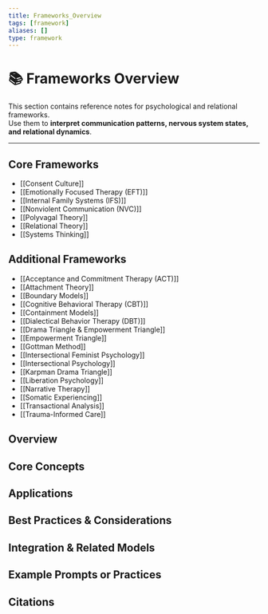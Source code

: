 ```yaml
---
title: Frameworks_Overview
tags: [framework]
aliases: []
type: framework
---
```


<!-- @format -->

# 📚 Frameworks Overview

This section contains reference notes for psychological and relational frameworks.  
Use them to **interpret communication patterns, nervous system states, and relational dynamics**.

---

## Core Frameworks

- [[Consent Culture]]
- [[Emotionally Focused Therapy (EFT)]]
- [[Internal Family Systems (IFS)]]
- [[Nonviolent Communication (NVC)]]
- [[Polyvagal Theory]]
- [[Relational Theory]]
- [[Systems Thinking]]

## Additional Frameworks

- [[Acceptance and Commitment Therapy (ACT)]]
- [[Attachment Theory]]
- [[Boundary Models]]
- [[Cognitive Behavioral Therapy (CBT)]]
- [[Containment Models]]
- [[Dialectical Behavior Therapy (DBT)]]
- [[Drama Triangle & Empowerment Triangle]]
- [[Empowerment Triangle]]
- [[Gottman Method]]
- [[Intersectional Feminist Psychology]]
- [[Intersectional Psychology]]
- [[Karpman Drama Triangle]]
- [[Liberation Psychology]]
- [[Narrative Therapy]]
- [[Somatic Experiencing]]
- [[Transactional Analysis]]
- [[Trauma-Informed Care]]


## Overview


## Core Concepts


## Applications


## Best Practices & Considerations


## Integration & Related Models


## Example Prompts or Practices


## Citations
